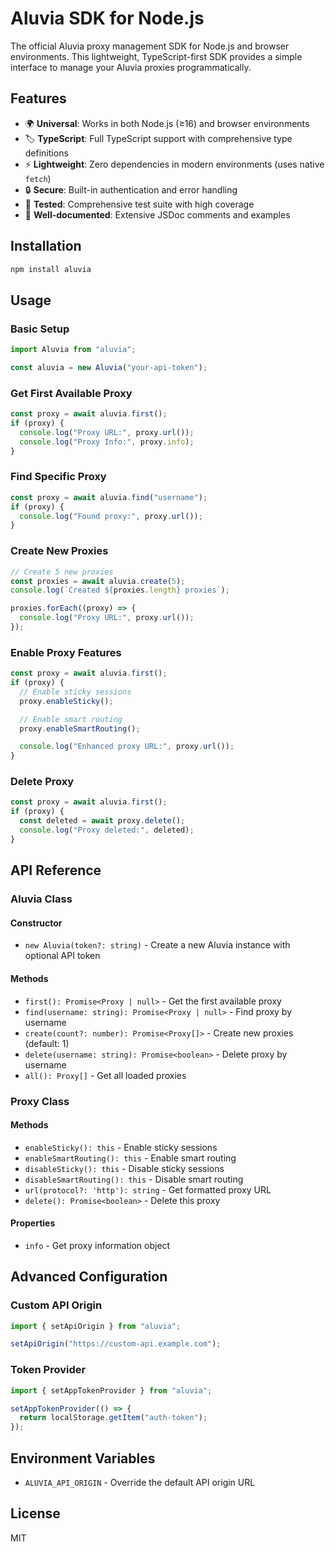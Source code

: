 # Aluvia SDK for Node.js

The official Aluvia proxy management SDK for Node.js and browser environments. This lightweight, TypeScript-first SDK provides a simple interface to manage your Aluvia proxies programmatically.

## Features

- 🌍 **Universal**: Works in both Node.js (≥16) and browser environments
- 🏷️ **TypeScript**: Full TypeScript support with comprehensive type definitions
- ⚡ **Lightweight**: Zero dependencies in modern environments (uses native `fetch`)
- 🔒 **Secure**: Built-in authentication and error handling
- 🧪 **Tested**: Comprehensive test suite with high coverage
- 📖 **Well-documented**: Extensive JSDoc comments and examples

## Installation

```bash
npm install aluvia
```

## Usage

### Basic Setup

```javascript
import Aluvia from "aluvia";

const aluvia = new Aluvia("your-api-token");
```

### Get First Available Proxy

```javascript
const proxy = await aluvia.first();
if (proxy) {
  console.log("Proxy URL:", proxy.url());
  console.log("Proxy Info:", proxy.info);
}
```

### Find Specific Proxy

```javascript
const proxy = await aluvia.find("username");
if (proxy) {
  console.log("Found proxy:", proxy.url());
}
```

### Create New Proxies

```javascript
// Create 5 new proxies
const proxies = await aluvia.create(5);
console.log(`Created ${proxies.length} proxies`);

proxies.forEach((proxy) => {
  console.log("Proxy URL:", proxy.url());
});
```

### Enable Proxy Features

```javascript
const proxy = await aluvia.first();
if (proxy) {
  // Enable sticky sessions
  proxy.enableSticky();

  // Enable smart routing
  proxy.enableSmartRouting();

  console.log("Enhanced proxy URL:", proxy.url());
}
```

### Delete Proxy

```javascript
const proxy = await aluvia.first();
if (proxy) {
  const deleted = await proxy.delete();
  console.log("Proxy deleted:", deleted);
}
```

## API Reference

### Aluvia Class

#### Constructor

- `new Aluvia(token?: string)` - Create a new Aluvia instance with optional API token

#### Methods

- `first(): Promise<Proxy | null>` - Get the first available proxy
- `find(username: string): Promise<Proxy | null>` - Find proxy by username
- `create(count?: number): Promise<Proxy[]>` - Create new proxies (default: 1)
- `delete(username: string): Promise<boolean>` - Delete proxy by username
- `all(): Proxy[]` - Get all loaded proxies

### Proxy Class

#### Methods

- `enableSticky(): this` - Enable sticky sessions
- `enableSmartRouting(): this` - Enable smart routing
- `disableSticky(): this` - Disable sticky sessions
- `disableSmartRouting(): this` - Disable smart routing
- `url(protocol?: 'http'): string` - Get formatted proxy URL
- `delete(): Promise<boolean>` - Delete this proxy

#### Properties

- `info` - Get proxy information object

## Advanced Configuration

### Custom API Origin

```javascript
import { setApiOrigin } from "aluvia";

setApiOrigin("https://custom-api.example.com");
```

### Token Provider

```javascript
import { setAppTokenProvider } from "aluvia";

setAppTokenProvider(() => {
  return localStorage.getItem("auth-token");
});
```

## Environment Variables

- `ALUVIA_API_ORIGIN` - Override the default API origin URL

## License

MIT
